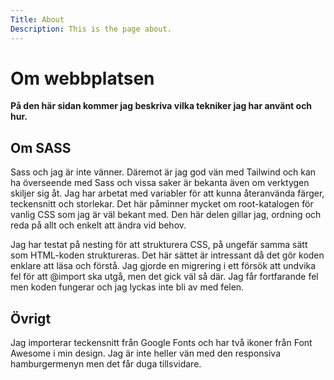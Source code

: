 ```yaml
---
Title: About
Description: This is the page about.
---
```


Om webbplatsen
==========================

**På den här sidan kommer jag beskriva vilka tekniker jag har använt och hur.**

## Om SASS

Sass och jag är inte vänner. Däremot är jag god vän med Tailwind och kan ha överseende med Sass och vissa saker är bekanta även om verktygen skiljer sig åt. Jag har arbetat med variabler för att kunna återanvända färger, teckensnitt och storlekar. Det här påminner mycket om root-katalogen för vanlig CSS som jag är väl bekant med. Den här delen gillar jag, ordning och reda på allt och enkelt att ändra vid behov.

Jag har testat på nesting för att strukturera CSS, på ungefär samma sätt som HTML-koden struktureras. Det här sättet är intressant då det gör koden enklare att läsa och förstå.
Jag gjorde en migrering i ett försök att undvika fel för att @import ska utgå, men det gick väl så där. Jag får fortfarande fel men koden fungerar och jag lyckas inte bli av med felen.

## Övrigt

Jag importerar teckensnitt från Google Fonts och har två ikoner från Font Awesome i min design. Jag är inte heller vän med den responsiva hamburgermenyn men det får duga tillsvidare.




